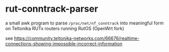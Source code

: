 # rut-conntrack-parser

a small awk program to parse `/proc/net/nf_conntrack` into meaningful form on Teltonika RUTx routers running RutOS (OpenWrt fork)

see https://community.teltonika-networks.com/66676/realtime-connections-showing-impossible-incorrect-information
